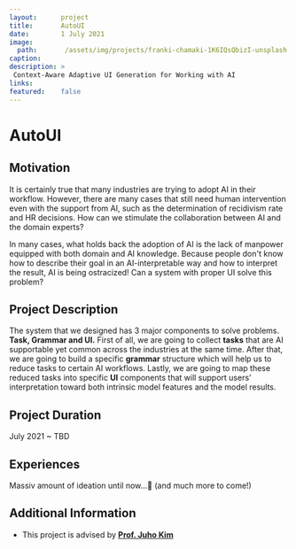 ```yaml
---
layout:      project
title:       AutoUI
date:        1 July 2021
image:
  path:       /assets/img/projects/franki-chamaki-1K6IQsQbizI-unsplash.jpg
caption:     
description: >
 Context-Aware Adaptive UI Generation for Working with AI 
links:
featured:    false
---
```


# AutoUI

## Motivation

It is certainly true that many industries are trying to adopt AI in their workflow. However, there are many cases that still need human intervention even with the support from AI, such as the determination of recidivism rate and HR decisions. How can we stimulate the collaboration between AI and the domain experts?

In many cases, what holds back the adoption of AI is the lack of manpower equipped with both domain and AI knowledge. Because people don't know how to describe their goal in an AI-interpretable way and how to interpret the result, AI is being ostracized! Can a system with proper UI solve this problem?

## Project Description

The system that we designed has 3 major components to solve problems. **Task, Grammar and UI.** First of all, we are going to collect **tasks** that are AI supportable yet common across the industries at the same time.  After that, we are going to build a specific **grammar** structure which will help us to reduce tasks to certain AI workflows. Lastly, we are going to map these reduced tasks into specific **UI** components that will support users' interpretation toward both intrinsic model features and the model results. 

## Project Duration

July 2021 ~ TBD

## Experiences

Massiv amount of ideation until now...🤯 (and much more to come!)

## Additional Information

* This project is advised by [**Prof. Juho Kim**](https://juhokim.com/)

